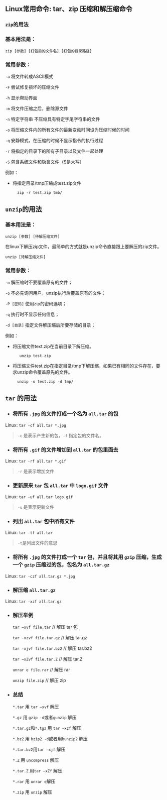 ## Linux常用命令: tar、zip 压缩和解压缩命令

### ```zip```的用法

### 基本用法是：

    zip [参数] [打包后的文件名] [打包的目录路径]

### 常用参数：

   ```-a``` 将文件转成ASCII模式

   ```-F``` 尝试修复损坏的压缩文件

   ```-h``` 显示帮助界面

   ```-m``` 将文件压缩之后，删除源文件

   ```-n``` 特定字符串    不压缩具有特定字尾字符串的文件

   ```-o``` 将压缩文件内的所有文件的最新变动时间设为压缩时候的时间

   ```-q``` 安静模式，在压缩的时候不显示指令的执行过程

   ```-r``` 将指定的目录下的所有子目录以及文件一起处理

   ```-S``` 包含系统文件和隐含文件（S是大写）

例如：

- 将指定目录/tmp压缩成test.zip文件

        zip -r test.zip tmb/


## ```unzip```的用法

### 基本用法是：

    unzip [参数] [待解压缩文件]

在linux下解压zip文件，最简单的方式就是unzip命令直接跟上要解压的zip文件。

    unzip [待解压缩文件]

### 常用参数：

   ```-n``` 解压缩时不要覆盖原有的文件；

   ```-o``` 不必先询问用户，unzip执行后覆盖原有的文件；

   ```-P [密码]``` 使用zip的密码选项；

   ```-q``` 执行时不显示任何信息；

   ```-d [目录]``` 指定文件解压缩后所要存储的目录；

例如：

- 将压缩文件text.zip在当前目录下解压缩。

         unzip test.zip

- 将压缩文件test.zip在指定目录/tmp下解压缩，如果已有相同的文件存在，要求unzip命令覆盖原先的文件。

        unzip -o test.zip -d tmp/


## `tar` 的用法

- ### 将所有 `.jpg` 的文件打成一个名为 `all.tar` 的包
Linux: `tar -cf all.tar *.jpg`
> `-c` 是表示产生新的包，`-f` 指定包的文件名。

- ### 将所有 `.gif` 的文件增加到 `all.tar` 的包里面去
Linux: `tar -rf all.tar *.gif`
> `-r` 是表示增加文件

- ### 更新原来 `tar` 包 `all.tar` 中 `logo.gif` 文件
Linux: `tar -uf all.tar logo.gif`
> `-u` 是表示更新文件

- ### 列出 `all.tar` 包中所有文件
Linux: `tar -tf all.tar`
> `-t`是列出文件的意思

- ### 将所有 `.jpg` 的文件打成一个 `tar` 包，并且将其用 `gzip` 压缩，生成一个 `gzip` 压缩过的包，包名为 `all.tar.gz`
Linux: `tar -czf all.tar.gz *.jpg`

- ### 解压缩 `all.tar.gz`
Linux: `tar -xzf all.tar.gz`

- ### 解压举例

   `tar –xvf file.tar`         // 解压 tar 包 

   `tar -xzvf file.tar.gz`     // 解压 tar.gz 

   `tar -xjvf file.tar.bz2`    // 解压 tar.bz2 

   `tar –xZvf file.tar.Z`      // 解压 tar.Z 

   `unrar e file.rar`          // 解压 rar 

   `unzip file.zip`            // 解压 zip 

- ### 总结

   `*.tar` 用 `tar –xvf` 解压

   `*.gz` 用 `gzip -d`或者`gunzip` 解压

   `*.tar.gz`和`*.tgz` 用 `tar –xzf` 解压  

   `*.bz2` 用 `bzip2 -d`或者用`bunzip2` 解压  

   `*.tar.bz2`用`tar –xjf` 解压   

   `*.Z` 用 `uncompress` 解压   

   `*.tar.Z` 用`tar –xZf` 解压  

   `*.rar` 用 `unrar e`解压   

   `*.zip` 用 `unzip` 解压  
